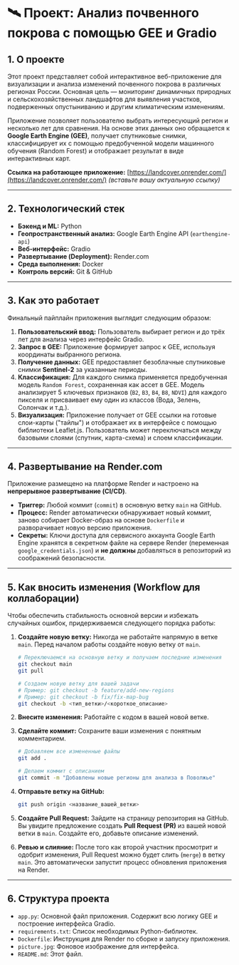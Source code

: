 # 🛰️ Проект: Анализ почвенного покрова с помощью GEE и Gradio

## 1. О проекте

Этот проект представляет собой интерактивное веб-приложение для визуализации и анализа изменений почвенного покрова в различных регионах России. Основная цель — мониторинг динамичных природных и сельскохозяйственных ландшафтов для выявления участков, подверженных опустыниванию и другим климатическим изменениям.

Приложение позволяет пользователю выбрать интересующий регион и несколько лет для сравнения. На основе этих данных оно обращается к **Google Earth Engine (GEE)**, получает спутниковые снимки, классифицирует их с помощью предобученной модели машинного обучения (Random Forest) и отображает результат в виде интерактивных карт.

**Ссылка на работающее приложение:**
[https://landcover.onrender.com/](https://landcover.onrender.com/) *(вставьте вашу актуальную ссылку)*

---

## 2. Технологический стек

* **Бэкенд и ML:** Python
* **Геопространственный анализ:** Google Earth Engine API (`earthengine-api`)
* **Веб-интерфейс:** Gradio
* **Развертывание (Deployment):** Render.com
* **Среда выполнения:** Docker
* **Контроль версий:** Git & GitHub

---

## 3. Как это работает

Финальный пайплайн приложения выглядит следующим образом:
1.  **Пользовательский ввод:** Пользователь выбирает регион и до трёх лет для анализа через интерфейс Gradio.
2.  **Запрос в GEE:** Приложение формирует запрос к GEE, используя координаты выбранного региона.
3.  **Получение данных:** GEE предоставляет безоблачные спутниковые снимки **Sentinel-2** за указанные периоды.
4.  **Классификация:** Для каждого снимка применяется предобученная модель `Random Forest`, сохраненная как ассет в GEE. Модель анализирует 5 ключевых признаков (`B2`, `B3`, `B4`, `B8`, `NDVI`) для каждого пикселя и присваивает ему один из классов (Вода, Зелень, Солончак и т.д.).
5.  **Визуализация:** Приложение получает от GEE ссылки на готовые слои-карты ("тайлы") и отображает их в интерфейсе с помощью библиотеки Leaflet.js. Пользователь может переключаться между базовыми слоями (спутник, карта-схема) и слоем классификации.

---

## 4. Развертывание на Render.com

Приложение размещено на платформе Render и настроено на **непрерывное развертывание (CI/CD)**.

* **Триггер:** Любой коммит (`commit`) в основную ветку `main` на GitHub.
* **Процесс:** Render автоматически обнаруживает новый коммит, заново собирает Docker-образ на основе `Dockerfile` и разворачивает новую версию приложения.
* **Секреты:** Ключи доступа для сервисного аккаунта Google Earth Engine хранятся в секретном файле на сервере Render (переменная `google_credentials.json`) и **не должны** добавляться в репозиторий из соображений безопасности.

---

## 5. Как вносить изменения (Workflow для коллаборации)

Чтобы обеспечить стабильность основной версии и избежать случайных ошибок, придерживаемся следующего порядка работы:

1.  **Создайте новую ветку:** Никогда не работайте напрямую в ветке `main`. Перед началом работы создайте новую ветку от `main`.
    ```bash
    # Переключаемся на основную ветку и получаем последние изменения
    git checkout main
    git pull

    # Создаем новую ветку для вашей задачи
    # Пример: git checkout -b feature/add-new-regions
    # Пример: git checkout -b fix/fix-map-bug
    git checkout -b <тип_ветки>/<короткое_описание>
    ```

2.  **Внесите изменения:** Работайте с кодом в вашей новой ветке.

3.  **Сделайте коммит:** Сохраните ваши изменения с понятным комментарием.
    ```bash
    # Добавляем все измененные файлы
    git add .

    # Делаем коммит с описанием
    git commit -m "Добавлены новые регионы для анализа в Поволжье"
    ```

4.  **Отправьте ветку на GitHub:**
    ```bash
    git push origin <название_вашей_ветки>
    ```

5.  **Создайте Pull Request:** Зайдите на страницу репозитория на GitHub. Вы увидите предложение создать **Pull Request (PR)** из вашей новой ветки в `main`. Создайте его, добавьте описание изменений.

6.  **Ревью и слияние:** После того как второй участник просмотрит и одобрит изменения, Pull Request можно будет слить (`merge`) в ветку `main`. Это автоматически запустит процесс обновления приложения на Render.

---

## 6. Структура проекта

* `app.py`: Основной файл приложения. Содержит всю логику GEE и построение интерфейса Gradio.
* `requirements.txt`: Список необходимых Python-библиотек.
* `Dockerfile`: Инструкция для Render по сборке и запуску приложения.
* `picture.jpg`: Фоновое изображение для интерфейса.
* `README.md`: Этот файл.
